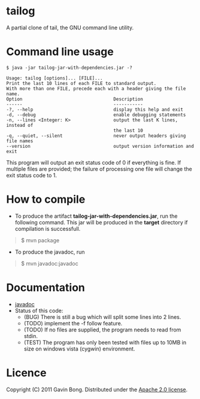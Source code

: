 # tailog

A partial clone of tail, the GNU command line utility.

# Command line usage

    $ java -jar tailog-jar-with-dependencies.jar -?
     
    Usage: tailog [options]... [FILE]...
    Print the last 10 lines of each FILE to standard output.
    With more than one FILE, precede each with a header giving the file name.
    Option                                  Description
    ------                                  -----------
    -?, --help                              display this help and exit
    -d, --debug                             enable debugging statements
    -n, --lines <Integer: K>                output the last K lines, instead of
                                            the last 10
    -q, --quiet, --silent                   never output headers giving file names
    --version                               output version information and exit


This program will output an exit status code of 0 if everything is fine.
If multiple files are provided; the failure of processing one file will change
the exit status code to 1.

# How to compile

* To produce the artifact __tailog-jar-with-dependencies.jar__, run the following command. This jar will be produced in the __target__ directory if compilation is successfull.
> $ mvn package
* To produce the javadoc, run
> $ mvn javadoc:javadoc

# Documentation

* [javadoc](http://raverun.com/projects/tailog/ "Javadoc")
* Status of this code:
  + (BUG) There is still a bug which will split some lines into 2 lines.
  + (TODO) implement the -f follow feature.
  + (TODO) If no files are supplied, the program needs to read from stdin.
  + (TEST) The program has only been tested with files up to 10MB in size on windows vista (cygwin) environment.

# Licence

Copyright (C) 2011 Gavin Bong. Distributed under the [Apache 2.0 license](http://www.apache.org/licenses/LICENSE-2.0.html "license details").

